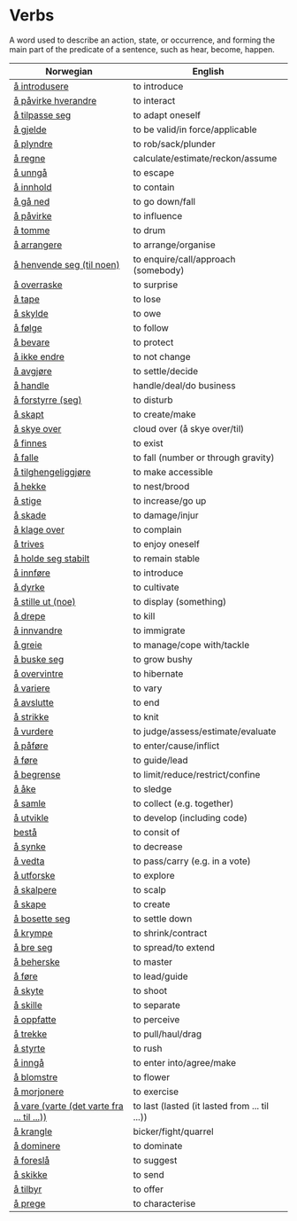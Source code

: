 # Verbs

A word used to describe an action, state, or occurrence, and forming the main part of the predicate of a sentence, such as hear, become, happen.

| Norwegian | English |
| --- | --- |
| [å introdusere](https://www.ordnett.no/search?language=no&phrase=å%20introdusere) | to introduce |
| [å påvirke hverandre](https://www.ordnett.no/search?language=no&phrase=å%20påvirke%20hverandre) | to interact |
| [å tilpasse seg](https://www.ordnett.no/search?language=no&phrase=å%20tilpasse%20seg) | to adapt oneself |
| [å gjelde](https://www.ordnett.no/search?language=no&phrase=å%20gjelde) | to be valid/in force/applicable |
| [å plyndre](https://www.ordnett.no/search?language=no&phrase=å%20plyndre) | to rob/sack/plunder |
| [å regne](https://www.ordnett.no/search?language=no&phrase=å%20regne) | calculate/estimate/reckon/assume |
| [å unngå](https://www.ordnett.no/search?language=no&phrase=å%20unngå) | to escape |
| [å innhold](https://www.ordnett.no/search?language=no&phrase=å%20innhold) | to contain |
| [å gå ned](https://www.ordnett.no/search?language=no&phrase=å%20gå%20ned) | to go down/fall |
| [å påvirke](https://www.ordnett.no/search?language=no&phrase=å%20påvirke) | to influence |
| [å tomme](https://www.ordnett.no/search?language=no&phrase=å%20tomme) | to drum |
| [å arrangere](https://www.ordnett.no/search?language=no&phrase=å%20arrangere) | to arrange/organise |
| [å henvende seg (til noen)](https://www.ordnett.no/search?language=no&phrase=å%20henvende%20seg%20(til%20noen)) | to enquire/call/approach (somebody) |
| [å overraske](https://www.ordnett.no/search?language=no&phrase=å%20overraske) | to surprise |
| [å tape](https://www.ordnett.no/search?language=no&phrase=å%20tape) | to lose |
| [å skylde](https://www.ordnett.no/search?language=no&phrase=å%20skylde) | to owe |
| [å følge](https://www.ordnett.no/search?language=no&phrase=å%20følge) | to follow |
| [å bevare](https://www.ordnett.no/search?language=no&phrase=å%20bevare) | to protect |
| [å ikke endre](https://www.ordnett.no/search?language=no&phrase=å%20ikke%20endre) | to not change |
| [å avgjøre](https://www.ordnett.no/search?language=no&phrase=å%20avgjøre) | to settle/decide |
| [å handle](https://www.ordnett.no/search?language=no&phrase=å%20handle) | handle/deal/do business |
| [å forstyrre (seg)](https://www.ordnett.no/search?language=no&phrase=å%20forstyrre%20(seg)) | to disturb |
| [å skapt](https://www.ordnett.no/search?language=no&phrase=å%20skapt) | to create/make |
| [å skye over](https://www.ordnett.no/search?language=no&phrase=å%20skye%20over) | cloud over (å skye over/til) |
| [å finnes](https://www.ordnett.no/search?language=no&phrase=å%20finnes) | to exist |
| [å falle](https://www.ordnett.no/search?language=no&phrase=å%20falle) | to fall (number or through gravity) |
| [å tilghengeliggjøre](https://www.ordnett.no/search?language=no&phrase=å%20tilghengeliggjøre) | to make accessible |
| [å hekke](https://www.ordnett.no/search?language=no&phrase=å%20hekke) | to nest/brood |
| [å stige](https://www.ordnett.no/search?language=no&phrase=å%20stige) | to increase/go up |
| [å skade](https://www.ordnett.no/search?language=no&phrase=å%20skade) | to damage/injur |
| [å klage over](https://www.ordnett.no/search?language=no&phrase=å%20klage%20over) | to complain |
| [å trives](https://www.ordnett.no/search?language=no&phrase=å%20trives) | to enjoy oneself |
| [å holde seg stabilt](https://www.ordnett.no/search?language=no&phrase=å%20holde%20seg%20stabilt) | to remain stable |
| [å innføre](https://www.ordnett.no/search?language=no&phrase=å%20innføre) | to introduce |
| [å dyrke](https://www.ordnett.no/search?language=no&phrase=å%20dyrke) | to cultivate |
| [å stille ut (noe)](https://www.ordnett.no/search?language=no&phrase=å%20stille%20ut%20(noe)) | to display (something) |
| [å drepe](https://www.ordnett.no/search?language=no&phrase=å%20drepe) | to kill |
| [å innvandre](https://www.ordnett.no/search?language=no&phrase=å%20innvandre) | to immigrate |
| [å greie](https://www.ordnett.no/search?language=no&phrase=å%20greie) | to manage/cope with/tackle |
| [å buske seg](https://www.ordnett.no/search?language=no&phrase=å%20buske%20seg) | to grow bushy |
| [å overvintre](https://www.ordnett.no/search?language=no&phrase=å%20overvintre) | to hibernate |
| [å variere](https://www.ordnett.no/search?language=no&phrase=å%20variere) | to vary |
| [å avslutte](https://www.ordnett.no/search?language=no&phrase=å%20avslutte) | to end |
| [å strikke](https://www.ordnett.no/search?language=no&phrase=å%20strikke) | to knit |
| [å vurdere](https://www.ordnett.no/search?language=no&phrase=å%20vurdere) | to judge/assess/estimate/evaluate |
| [å påføre](https://www.ordnett.no/search?language=no&phrase=å%20påføre) | to enter/cause/inflict |
| [å føre](https://www.ordnett.no/search?language=no&phrase=å%20føre) | to guide/lead |
| [å begrense](https://www.ordnett.no/search?language=no&phrase=å%20begrense) | to limit/reduce/restrict/confine |
| [å åke](https://www.ordnett.no/search?language=no&phrase=å%20åke) | to sledge |
| [å samle](https://www.ordnett.no/search?language=no&phrase=å%20samle) | to collect (e.g. together) |
| [å utvikle](https://www.ordnett.no/search?language=no&phrase=å%20utvikle) | to develop (including code) |
| [bestå](https://www.ordnett.no/search?language=no&phrase=bestå) | to consit of |
| [å synke](https://www.ordnett.no/search?language=no&phrase=å%20synke) | to decrease |
| [å vedta](https://www.ordnett.no/search?language=no&phrase=å%20vedta) | to pass/carry (e.g. in a vote) |
| [å utforske](https://www.ordnett.no/search?language=no&phrase=å%20utforske) | to explore |
| [å skalpere](https://www.ordnett.no/search?language=no&phrase=å%20skalpere) | to scalp |
| [å skape](https://www.ordnett.no/search?language=no&phrase=å%20skape) | to create |
| [å bosette seg](https://www.ordnett.no/search?language=no&phrase=å%20bosette%20seg) | to settle down |
| [å krympe](https://www.ordnett.no/search?language=no&phrase=å%20krympe) | to shrink/contract |
| [å bre seg](https://www.ordnett.no/search?language=no&phrase=å%20bre%20seg) | to spread/to extend |
| [å beherske](https://www.ordnett.no/search?language=no&phrase=å%20beherske) | to master |
| [å føre](https://www.ordnett.no/search?language=no&phrase=å%20føre) | to lead/guide |
| [å skyte](https://www.ordnett.no/search?language=no&phrase=å%20skyte) | to shoot |
| [å skille](https://www.ordnett.no/search?language=no&phrase=å%20skille) | to separate |
| [å oppfatte](https://www.ordnett.no/search?language=no&phrase=å%20oppfatte) | to perceive |
| [å trekke](https://www.ordnett.no/search?language=no&phrase=å%20trekke) | to pull/haul/drag |
| [å styrte](https://www.ordnett.no/search?language=no&phrase=å%20styrte) | to rush |
| [å inngå](https://www.ordnett.no/search?language=no&phrase=å%20inngå) | to enter into/agree/make |
| [å blomstre](https://www.ordnett.no/search?language=no&phrase=å%20blomstre) | to flower |
| [å morjonere](https://www.ordnett.no/search?language=no&phrase=å%20morjonere) | to exercise |
| [å vare (varte (det varte fra ... til ...))](https://www.ordnett.no/search?language=no&phrase=å%20vare%20(varte%20(det%20varte%20fra%20...%20til%20...))) | to last (lasted (it lasted from ... til ...)) |
| [å krangle](https://www.ordnett.no/search?language=no&phrase=å%20krangle) | bicker/fight/quarrel |
| [å dominere](https://www.ordnett.no/search?language=no&phrase=å%20dominere) | to dominate |
| [å foreslå](https://www.ordnett.no/search?language=no&phrase=å%20foreslå) | to suggest |
| [å skikke](https://www.ordnett.no/search?language=no&phrase=å%20skikke) | to send |
| [å tilbyr](https://www.ordnett.no/search?language=no&phrase=å%20tilbyr) | to offer |
| [å prege](https://www.ordnett.no/search?language=no&phrase=å%20prege) | to characterise |

